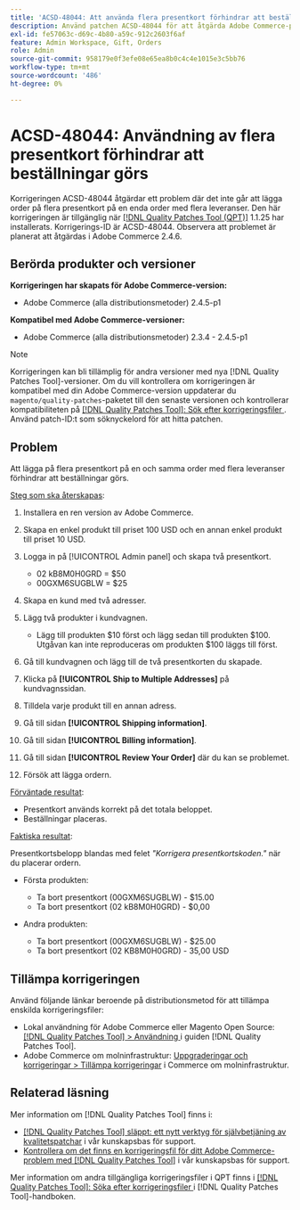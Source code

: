 ```yaml
---
title: 'ACSD-48044: Att använda flera presentkort förhindrar att beställningar görs'
description: Använd patchen ACSD-48044 för att åtgärda Adobe Commerce-problemet där det inte går att lägga in flera presentkort på en enda order med flera leveranser.
exl-id: fe57063c-d69c-4b80-a59c-912c2603f6af
feature: Admin Workspace, Gift, Orders
role: Admin
source-git-commit: 958179e0f3efe08e65ea8b0c4c4e1015e3c5bb76
workflow-type: tm+mt
source-wordcount: '486'
ht-degree: 0%

---
```


# ACSD-48044: Användning av flera presentkort förhindrar att beställningar görs

Korrigeringen ACSD-48044 åtgärdar ett problem där det inte går att lägga order på flera presentkort på en enda order med flera leveranser. Den här korrigeringen är tillgänglig när [[!DNL Quality Patches Tool (QPT)]](/help/announcements/adobe-commerce-announcements/magento-quality-patches-released-new-tool-to-self-serve-quality-patches.md) 1.1.25 har installerats. Korrigerings-ID är ACSD-48044. Observera att problemet är planerat att åtgärdas i Adobe Commerce 2.4.6.

## Berörda produkter och versioner

**Korrigeringen har skapats för Adobe Commerce-version:**

* Adobe Commerce (alla distributionsmetoder) 2.4.5-p1

**Kompatibel med Adobe Commerce-versioner:**

* Adobe Commerce (alla distributionsmetoder) 2.3.4 - 2.4.5-p1

>[!NOTE]
>
>Korrigeringen kan bli tillämplig för andra versioner med nya [!DNL Quality Patches Tool]-versioner. Om du vill kontrollera om korrigeringen är kompatibel med din Adobe Commerce-version uppdaterar du `magento/quality-patches`-paketet till den senaste versionen och kontrollerar kompatibiliteten på [[!DNL Quality Patches Tool]: Sök efter korrigeringsfiler ](https://experienceleague.adobe.com/tools/commerce-quality-patches/index.html?lang=sv-SE). Använd patch-ID:t som söknyckelord för att hitta patchen.

## Problem

Att lägga på flera presentkort på en och samma order med flera leveranser förhindrar att beställningar görs.

<u>Steg som ska återskapas</u>:

1. Installera en ren version av Adobe Commerce.
1. Skapa en enkel produkt till priset 100 USD och en annan enkel produkt till priset 10 USD.
1. Logga in på [!UICONTROL Admin panel] och skapa två presentkort.

   * 02 kB8M0H0GRD = $50
   * 00GXM6SUGBLW = $25

1. Skapa en kund med två adresser.
1. Lägg två produkter i kundvagnen.

   * Lägg till produkten $10 först och lägg sedan till produkten $100. Utgåvan kan inte reproduceras om produkten $100 läggs till först.

1. Gå till kundvagnen och lägg till de två presentkorten du skapade.
1. Klicka på **[!UICONTROL Ship to Multiple Addresses]** på kundvagnssidan.
1. Tilldela varje produkt till en annan adress.
1. Gå till sidan **[!UICONTROL Shipping information]**.
1. Gå till sidan **[!UICONTROL Billing information]**.
1. Gå till sidan **[!UICONTROL Review Your Order]** där du kan se problemet.
1. Försök att lägga ordern.

<u>Förväntade resultat</u>:

* Presentkort används korrekt på det totala beloppet.
* Beställningar placeras.

<u>Faktiska resultat</u>:

Presentkortsbelopp blandas med felet *&quot;Korrigera presentkortskoden.&quot;* när du placerar ordern.

* Första produkten:

   * Ta bort presentkort (00GXM6SUGBLW) - $15.00
   * Ta bort presentkort (02 kB8M0H0GRD) - $0,00

* Andra produkten:

   * Ta bort presentkort (00GXM6SUGBLW) - $25.00
   * Ta bort presentkort (02 KB8M0H0GRD) - 35,00 USD

## Tillämpa korrigeringen

Använd följande länkar beroende på distributionsmetod för att tillämpa enskilda korrigeringsfiler:

* Lokal användning för Adobe Commerce eller Magento Open Source: [[!DNL Quality Patches Tool] > Användning ](https://experienceleague.adobe.com/docs/commerce-operations/tools/quality-patches-tool/usage.html?lang=sv-SE) i guiden [!DNL Quality Patches Tool].
* Adobe Commerce om molninfrastruktur: [Uppgraderingar och korrigeringar > Tillämpa korrigeringar](https://experienceleague.adobe.com/docs/commerce-cloud-service/user-guide/develop/upgrade/apply-patches.html?lang=sv-SE) i Commerce om molninfrastruktur.

## Relaterad läsning

Mer information om [!DNL Quality Patches Tool] finns i:

* [[!DNL Quality Patches Tool] släppt: ett nytt verktyg för självbetjäning av kvalitetspatchar](/help/announcements/adobe-commerce-announcements/magento-quality-patches-released-new-tool-to-self-serve-quality-patches.md) i vår kunskapsbas för support.
* [Kontrollera om det finns en korrigeringsfil för ditt Adobe Commerce-problem med  [!DNL Quality Patches Tool]](/help/support-tools/patches-available-in-qpt-tool/check-patch-for-magento-issue-with-magento-quality-patches.md) i vår kunskapsbas för support.

Mer information om andra tillgängliga korrigeringsfiler i QPT finns i [[!DNL Quality Patches Tool]: Söka efter korrigeringsfiler ](https://experienceleague.adobe.com/tools/commerce-quality-patches/index.html?lang=sv-SE) i [!DNL Quality Patches Tool]-handboken.
